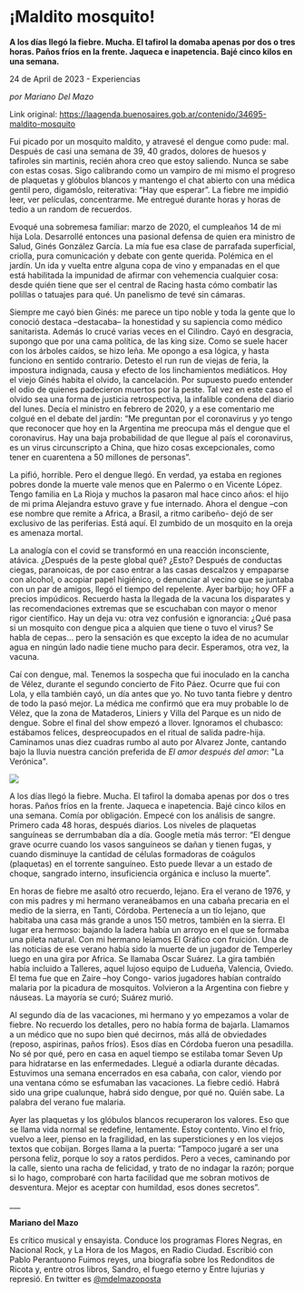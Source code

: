 # ¡Maldito mosquito!

**A los días llegó la fiebre. Mucha. El tafirol la domaba apenas por dos o tres horas. Paños fríos en la frente. Jaqueca e inapetencia. Bajé cinco kilos en una semana.**

24 de April de 2023 - Experiencias

_por Mariano Del Mazo_

Link original: https://laagenda.buenosaires.gob.ar/contenido/34695-maldito-mosquito



Fui picado por un mosquito maldito, y atravesé el dengue como pude: mal. Después de casi una semana de 39, 40 grados, dolores de huesos y tafiroles sin martinis, recién ahora creo que estoy saliendo. Nunca se sabe con estas cosas. Sigo calibrando como un vampiro de mi mismo el progreso de plaquetas y glóbulos blancos y mantengo el chat abierto con una médica gentil pero, digamóslo, reiterativa: “Hay que esperar”. La fiebre me impidió leer, ver películas, concentrarme. Me entregué durante horas y horas de tedio a un random de recuerdos.




Evoqué una sobremesa familiar: marzo de 2020, el cumpleaños 14 de mi hija Lola. Desarrollé entonces una pasional defensa de quien era ministro de Salud, Ginés González García. La mía fue esa clase de parrafada superficial, criolla, pura comunicación y debate con gente querida. Polémica en el jardín. Un ida y vuelta entre alguna copa de vino y empanadas en el que está habilitada la impunidad de afirmar con vehemencia cualquier cosa: desde quién tiene que ser el central de Racing hasta cómo combatir las polillas o tatuajes para qué. Un panelismo de tevé sin cámaras.




Siempre me cayó bien Ginés: me parece un tipo noble y toda la gente que lo conoció destaca –destacaba– la honestidad y su sapiencia como médico sanitarista. Además lo crucé varias veces en el Cilindro. Cayó en desgracia, supongo que por una cama política, de las king size. Como se suele hacer con los árboles caídos, se hizo leña. Me opongo a esa lógica, y hasta funciono en sentido contrario. Detesto el run run de viejas de feria, la impostura indignada, causa y efecto de los linchamientos mediáticos. Hoy el viejo Ginés habita el olvido, la cancelación. Por supuesto puedo entender el odio de quienes padecieron muertos por la peste. Tal vez en este caso el olvido sea una forma de justicia retrospectiva, la infalible condena del diario del lunes. Decía el ministro en febrero de 2020, y a ese comentario me colgué en el debate del jardín: “Me preguntan por el coronavirus y yo tengo que reconocer que hoy en la Argentina me preocupa más el dengue que el coronavirus. Hay una baja probabilidad de que llegue al país el coronavirus, es un virus circunscripto a China, que hizo cosas excepcionales, como tener en cuarentena a 50 millones de personas”.




La pifió, horrible. Pero el dengue llegó. En verdad, ya estaba en regiones pobres donde la muerte vale menos que en Palermo o en Vicente López. Tengo familia en La Rioja y muchos la pasaron mal hace cinco años: el hijo de mi prima Alejandra estuvo grave y fue internado. Ahora el dengue –con ese nombre que remite a Africa, a Brasil, a ritmo caribeño- dejó de ser exclusivo de las periferias. Está aquí. El zumbido de un mosquito en la oreja es amenaza mortal.




La analogía con el covid se transformó en una reacción inconsciente, atávica. ¿Después de la peste global qué? ¿Esto? Después de conductas ciegas, paranoicas, de por caso entrar a las casas descalzos y empaparse con alcohol, o acopiar papel higiénico, o denunciar al vecino que se juntaba con un par de amigos, llegó el tiempo del repelente. Ayer barbijo; hoy OFF a precios impúdicos. Recuerdo hasta la llegada de la vacuna los disparates y las recomendaciones extremas que se escuchaban con mayor o menor rigor científico. Hay un deja vu: otra vez confusión e ignorancia: ¿Qué pasa si un mosquito con dengue pica a alquien que tiene o tuvo el virus? Se habla de cepas… pero la sensación es que excepto la idea de no acumular agua en ningún lado nadie tiene mucho para decir. Esperamos, otra vez, la vacuna.




Caí con dengue, mal. Tenemos la sospecha que fui inoculado en la cancha de Vélez, durante el segundo concierto de Fito Páez. Ocurre que fui con Lola, y ella también cayó, un día antes que yo. No tuvo tanta fiebre y dentro de todo la pasó mejor. La médica me confirmó que era muy probable lo de Vélez, que la zona de Mataderos, Liniers y Villa del Parque es un nido de dengue. Sobre el final del show empezó a llover. Ignoramos el chubasco: estábamos felices, despreocupados en el ritual de salida padre-hija. Caminamos unas diez cuadras rumbo al auto por Alvarez Jonte, cantando bajo la lluvia nuestra canción preferida de *El amor después del amor*: "La Verónica".




![](https://cdn.feater.me/files/images/1130305/7da95653-1bc7-47ec-b555-19c5f43ff846.png)




A los días llegó la fiebre. Mucha. El tafirol la domaba apenas por dos o tres horas. Paños fríos en la frente. Jaqueca e inapetencia. Bajé cinco kilos en una semana. Comía por obligación. Empecé con los análisis de sangre. Primero cada 48 horas, después diarios. Los niveles de plaquetas sanguíneas se derrumbaban día a día. Google metía más terror: “El dengue grave ocurre cuando los vasos sanguíneos se dañan y tienen fugas, y cuando disminuye la cantidad de células formadoras de coágulos (plaquetas) en el torrente sanguíneo. Esto puede llevar a un estado de choque, sangrado interno, insuficiencia orgánica e incluso la muerte”.




En horas de fiebre me asaltó otro recuerdo, lejano. Era el verano de 1976, y con mis padres y mi hermano veraneábamos en una cabaña precaria en el medio de la sierra, en Tanti, Córdoba. Pertenecía a un tío lejano, que habitaba una casa más grande a unos 150 metros, también en la sierra. El lugar era hermoso: bajando la ladera había un arroyo en el que se formaba una pileta natural. Con mi hermano leíamos El Gráfico con fruición. Una de las noticias de ese verano había sido la muerte de un jugador de Temperley luego en una gira por Africa. Se llamaba Oscar Suárez. La gira también había incluido a Talleres, aquel lujoso equipo de Ludueña, Valencia, Oviedo. El tema fue que en Zaire –hoy Congo- varios jugadores habían contraído malaria por la picadura de mosquitos. Volvieron a la Argentina con fiebre y náuseas. La mayoría se curó; Suárez murió.




Al segundo día de las vacaciones, mi hermano y yo empezamos a volar de fiebre. No recuerdo los detalles, pero no había forma de bajarla. Llamamos a un médico que no supo bien qué decirnos, más allá de obviedades (reposo, aspirinas, paños fríos). Esos días en Córdoba fueron una pesadilla. No sé por qué, pero en casa en aquel tiempo se estilaba tomar Seven Up para hidratarse en las enfermedades. Llegué a odiarla durante décadas. Estuvimos una semana encerrados en esa cabaña, con calor, viendo por una ventana cómo se esfumaban las vacaciones. La fiebre cedió. Habrá sido una gripe cualunque, habrá sido dengue, por qué no. Quién sabe. La palabra del verano fue malaria.




Ayer las plaquetas y los glóbulos blancos recuperaron los valores. Eso que se llama vida normal se redefine, lentamente. Estoy contento. Vino el frío, vuelvo a leer, pienso en la fragilidad, en las supersticiones y en los viejos textos que cobijan. Borges llama a la puerta: “Tampoco jugaré a ser una persona feliz, porque lo soy a ratos perdidos. Pero a veces, caminando por la calle, siento una racha de felicidad, y trato de no indagar la razón; porque si lo hago, comprobaré con harta facilidad que me sobran motivos de desventura. Mejor es aceptar con humildad, esos dones secretos”.




\_\_\_




**Mariano del Mazo**




Es crítico musical y ensayista. Conduce los programas Flores Negras, en Nacional Rock, y La Hora de los Magos, en Radio Ciudad. Escribió con Pablo Perantuono Fuimos reyes, una biografía sobre los Redonditos de Ricota y, entre otros libros, Sandro, el fuego eterno y Entre lujurias y represió. En twitter es [@mdelmazoposta](https://twitter.com/mdelmazoposta)




